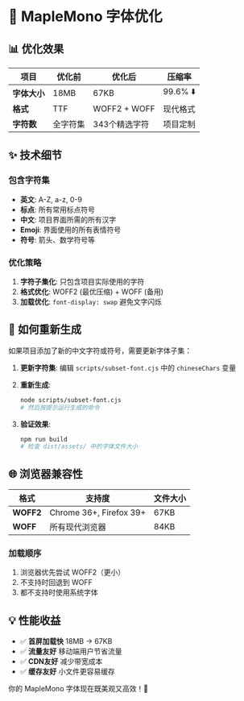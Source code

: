 # 🎨 MapleMono 字体优化

## 📊 优化效果

| 项目         | 优化前   | 优化后        | 压缩率   |
| ------------ | -------- | ------------- | -------- |
| **字体大小** | 18MB     | 67KB          | 99.6% ⬇️ |
| **格式**     | TTF      | WOFF2 + WOFF  | 现代格式 |
| **字符数**   | 全字符集 | 343个精选字符 | 项目定制 |

## ✨ 技术细节

### 包含字符集

- **英文**: A-Z, a-z, 0-9
- **标点**: 所有常用标点符号
- **中文**: 项目界面所需的所有汉字
- **Emoji**: 界面使用的所有表情符号
- **符号**: 箭头、数学符号等

### 优化策略

1. **字符子集化**: 只包含项目实际使用的字符
2. **格式优化**: WOFF2 (最优压缩) + WOFF (备用)
3. **加载优化**: `font-display: swap` 避免文字闪烁

## 🔧 如何重新生成

如果项目添加了新的中文字符或符号，需要更新字体子集：

1. **更新字符集**:
   编辑 `scripts/subset-font.cjs` 中的 `chineseChars` 变量

2. **重新生成**:

   ```bash
   node scripts/subset-font.cjs
   # 然后按提示运行生成的命令
   ```

3. **验证效果**:
   ```bash
   npm run build
   # 检查 dist/assets/ 中的字体文件大小
   ```

## 🌐 浏览器兼容性

| 格式      | 支持度                  | 文件大小 |
| --------- | ----------------------- | -------- |
| **WOFF2** | Chrome 36+, Firefox 39+ | 67KB     |
| **WOFF**  | 所有现代浏览器          | 84KB     |

### 加载顺序

1. 浏览器优先尝试 WOFF2（更小）
2. 不支持时回退到 WOFF
3. 都不支持时使用系统字体

## 💡 性能收益

- ✅ **首屏加载快** 18MB → 67KB
- ✅ **流量友好** 移动端用户节省流量
- ✅ **CDN友好** 减少带宽成本
- ✅ **缓存友好** 小文件更容易缓存

你的 MapleMono 字体现在既美观又高效！🎉
